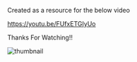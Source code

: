 Created as a resource for the below video

https://youtu.be/FUfxETGIyUo

Thanks For Watching!!

![thumbnail](https://user-images.githubusercontent.com/109388113/197361541-387238f9-97ef-4f6e-8355-305c81b5954d.png)

